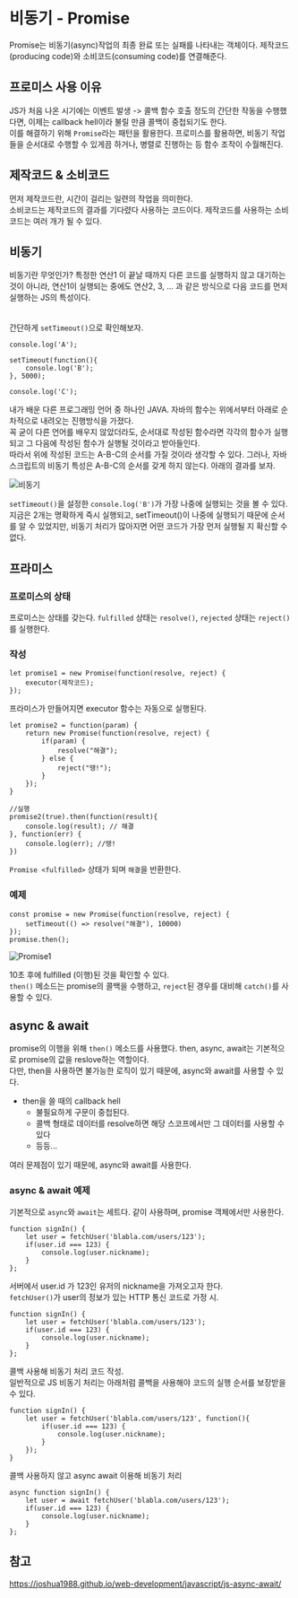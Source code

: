# 비동기 - Promise
Promise는 비동기(async)작업의 최종 완료 또는 실패를 나타내는 객체이다. 제작코드(producing code)와 소비코드(consuming code)를 연결해준다.

## 프로미스 사용 이유
JS가 처음 나온 시기에는 이벤트 발생 -> 콜백 함수 호출 정도의 간단한 작동을 수행했다면, 이제는 callback hell이라 불릴 만큼 콜백이 중첩되기도 한다.    
이를 해결하기 위해 `Promise`라는 패턴을 활용한다. 프로미스를 활용하면, 비동기 작업들을 순서대로 수행할 수 있게끔 하거나, 병렬로 진행하는 등 함수 조작이 수월해진다.   


## 제작코드 & 소비코드
먼저 제작코드란, 시간이 걸리는 일련의 작업을 의미한다.    
소비코드는 제작코드의 결과를 기다렸다 사용하는 코드이다. 제작코드를 사용하는 소비코드는 여러 개가 될 수 있다.    

## 비동기
비동기란 무엇인가? 특정한 연산1 이 끝날 때까지 다른 코드를 실행하지 않고 대기하는 것이 아니라, 연산1이 실행되는 중에도 연산2, 3, ... 과 같은 방식으로 다음 코드를 먼저 실행하는 JS의 특성이다.   
<br>   
간단하게 `setTimeout()`으로 확인해보자.    
```
console.log('A');

setTimeout(function(){
    console.log('B');
}, 5000);

console.log('C');
```
내가 배운 다른 프로그래밍 언어 중 하나인 JAVA. 자바의 함수는 위에서부터 아래로 순차적으로 내려오는 진행방식을 가졌다.    
꼭 굳이 다른 언어를 배우지 않았더라도, 순서대로 작성된 함수라면 각각의 함수가 실행되고 그 다음에 작성된 함수가 실행될 것이라고 받아들인다.   
따라서 위에 작성된 코드는 A-B-C의 순서를 가질 것이라 생각할 수 있다. 그러나, 자바스크립트의 비동기 특성은 A-B-C의 순서를 갖게 하지 않는다.   아래의 결과를 보자. <br>

![비동기](https://user-images.githubusercontent.com/76241233/121538785-0412f100-ca40-11eb-9816-3fcdc6b5873e.gif)

`setTimeout()`을 설정한 `console.log('B')`가 가장 나중에 실행되는 것을 볼 수 있다.    
지금은 2개는 명확하게 즉시 실행되고, setTimeout()이 나중에 실행되기 때문에 순서를 알 수 있었지만, 비동기 처리가 많아지면 어떤 코드가 가장 먼저 실행될 지 확신할 수 없다.    


## 프라미스

### 프로미스의 상태
프로미스는 상태를 갖는다. `fulfilled` 상태는 `resolve()`, `rejected` 상태는 `reject()`를 실행한다.   

### 작성
```
let promise1 = new Promise(function(resolve, reject) {
    executor(제작코드); 
});
```
프라미스가 만들어지면 executor 함수는 자동으로 실행된다.

```
let promise2 = function(param) {
    return new Promise(function(resolve, reject) {
        if(param) {
            resolve("해결");
        } else {
            reject("땡!");
        }
    });
}

//실행
promise2(true).then(function(result){
    console.log(result); // 해결
}, function(err) {
    console.log(err); //땡!
})
```
`Promise <fulfilled>` 상태가 되며 `해결`을 반환한다.

### 예제
```
const promise = new Promise(function(resolve, reject) {
    setTimeout(() => resolve("해결"), 10000)
});
promise.then(); 
```
![Promise1](https://user-images.githubusercontent.com/76241233/121522559-3583c080-ca30-11eb-8c3e-512eb23c7ea4.gif)

10초 후에 fulfilled (이행)된 것을 확인할 수 있다.    
`then()` 메소드는 promise의 콜백을 수행하고, `reject`된 경우를 대비해 `catch()`를 사용할 수 있다.    

## async & await
promise의 이행을 위해 `then()` 메소드를 사용했다. then, async, await는 기본적으로 promise의 값을 reslove하는 역할이다.    
다만, then을 사용하면 불가능한 로직이 있기 때문에, async와 await를 사용할 수 있다.    

* then을 쓸 때의 callback hell
    - 불필요하게 구문이 중첩된다.
    - 콜백 형태로 데이터를 resolve하면 해당 스코프에서만 그 데이터를 사용할 수 있다
    - 등등... 

여러 문제점이 있기 때문에, async와 await를 사용한다.   

### async & await 예제
기본적으로 `async`와 `await`는 세트다. 같이 사용하며, promise 객체에서만 사용한다.   
```
function signIn() {
    let user = fetchUser('blabla.com/users/123');
    if(user.id === 123) {
        console.log(user.nickname);
    }
};
```
서버에서 user.id 가 123인 유저의 nickname을 가져오고자 한다.   
`fetchUser()`가 user의 정보가 있는 HTTP 통신 코드로 가정 시.
```
function signIn() {
    let user = fetchUser('blabla.com/users/123');
    if(user.id === 123) {
        console.log(user.nickname);
    }
};
```
콜백 사용해 비동기 처리 코드 작성.    
일반적으로 JS 비동기 처리는 아래처럼 콜백을 사용해야 코드의 실행 순서를 보장받을 수 있다.
```
function signIn() {
    let user = fetchUser('blabla.com/users/123', function(){
        if(user.id === 123) {
            console.log(user.nickname);
        }
    });
}
```
콜백 사용하지 않고 async await 이용해 비동기 처리
```
async function signIn() {
    let user = await fetchUser('blabla.com/users/123');
    if(user.id === 123) {
        console.log(user.nickname);
    }
};
```


## 참고
https://joshua1988.github.io/web-development/javascript/js-async-await/

